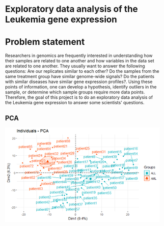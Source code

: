 # Exploratory data analysis of the Leukemia gene expression

# Problem statement 
Researchers in genomics are frequently interested in understanding how their samples are related to one another and how variables in the data set are related to one another. They usually want to answer the following questions: Are our replicates similar to each other? Do the samples from the same treatment group have similar genome-wide signals? Do the patients with similar diseases have similar gene expression profiles?. Using these points of information, one can develop a hypothesis, identify outliers in the sample, or determine which sample groups require more data points. Therefore, the goal of this project is to do an exploratory data analysis of the Leukemia gene expression to answer some scientists' questions.   

## PCA
![fg](./PCA.png) 
